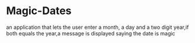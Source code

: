 # Magic-Dates
an application that lets the user enter a month, a day and a two digit year,if both equals the year,a message is displayed saying the date is magic
